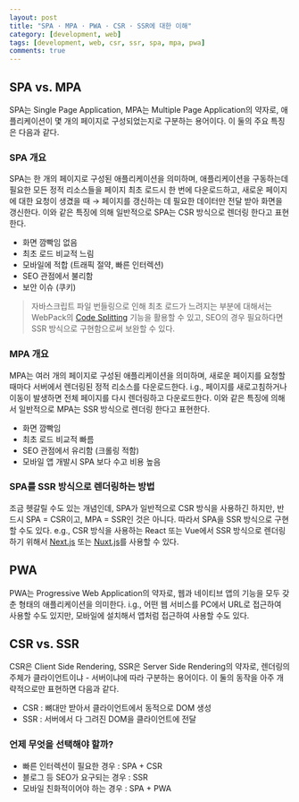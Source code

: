 ```yaml
---
layout: post
title: "SPA · MPA · PWA · CSR · SSR에 대한 이해"
category: [development, web]
tags: [development, web, csr, ssr, spa, mpa, pwa]
comments: true
---
```


## SPA vs. MPA

SPA는 Single Page Application, MPA는 Multiple Page Application의 약자로, 애플리케이션이 몇 개의 페이지로 구성되었는지로 구분하는 용어이다. 이 둘의 주요 특징은 다음과 같다.

### SPA 개요

SPA는 한 개의 페이지로 구성된 애플리케이션을 의미하며, 애플리케이션을 구동하는데 필요한 모든 정적 리소스들을 페이지 최초 로드시 한 번에 다운로드하고, 새로운 페이지에 대한 요청이 생겼을 때 → 페이지를 갱신하는 데 필요한 데이터만 전달 받아 화면을 갱신한다. 이와 같은 특징에 의해 일반적으로 SPA는 CSR 방식으로 렌더링 한다고 표현한다.

- 화면 깜빡임 없음
- 최초 로드 비교적 느림
- 모바일에 적합 (트래픽 절약, 빠른 인터렉션)
- SEO 관점에서 불리함
- 보안 이슈 (쿠키)

> 자바스크립트 파일 번들링으로 인해 최초 로드가 느려지는 부분에 대해서는 WebPack의 [Code Splitting](https://webpack.kr/guides/code-splitting/) 기능을 활용할 수 있고, SEO의 경우 필요하다면 SSR 방식으로 구현함으로써 보완할 수 있다.

### MPA 개요

MPA는 여러 개의 페이지로 구성된 애플리케이션을 의미하며, 새로운 페이지를 요청할 때마다 서버에서 렌더링된 정적 리소스를 다운로드한다. i.g., 페이지를 새로고침하거나 이동이 발생하면 전체 페이지를 다시 렌더링하고 다운로드한다. 이와 같은 특징에 의해서 일반적으로 MPA는 SSR 방식으로 렌더링 한다고 표현한다.

- 화면 깜빡임
- 최초 로드 비교적 빠름
- SEO 관점에서 유리함 (크롤링 적함)
- 모바일 앱 개발시 SPA 보다 수고 비용 높음

### SPA를 SSR 방식으로 렌더링하는 방법

조금 헷갈릴 수도 있는 개념인데, SPA가 일반적으로 CSR 방식을 사용하긴 하지만, 반드시 SPA = CSR이고, MPA = SSR인 것은 아니다. 따라서 SPA을 SSR 방식으로 구현할 수도 있다. e.g., CSR 방식을 사용하는 React 또는 Vue에서 SSR 방식으로 렌더링하기 위해서 [Next.js](https://nextjs.org/) 또는 [Nuxt.js](https://nuxtjs.org/docs/2.x/get-started/installation)를 사용할 수 있다.

## PWA

PWA는 Progressive Web Application의 약자로, 웹과 네이티브 앱의 기능을 모두 갖춘 형태의 애플리케이션을 의미한다. i.g., 어떤 웹 서비스를 PC에서 URL로 접근하여 사용할 수도 있지만, 모바일에 설치해서 앱처럼 접근하여 사용할 수도 있다.

## CSR vs. SSR

CSR은 Client Side Rendering, SSR은 Server Side Rendering의 약자로, 렌더링의 주체가 클라이언트이냐 - 서버이냐에 따라 구분하는 용어이다. 이 둘의 동작을 아주 개략적으로만 표현하면 다음과 같다.

- CSR : 뼈대만 받아서 클라이언트에서 동적으로 DOM 생성
- SSR : 서버에서 다 그려진 DOM을 클라이언트에 전달

### 언제 무엇을 선택해야 할까?

- 빠른 인터렉션이 필요한 경우 : SPA + CSR
- 블로그 등 SEO가 요구되는 경우 : SSR
- 모바일 친화적이어야 하는 경우 : SPA + PWA

